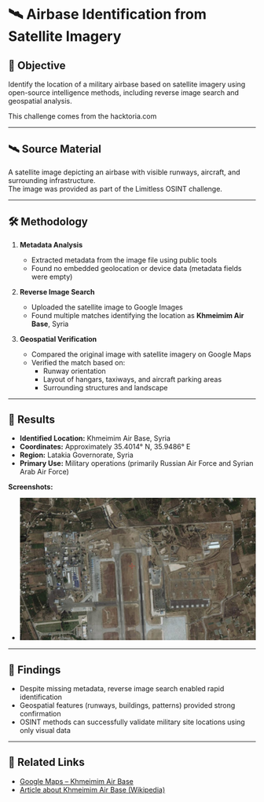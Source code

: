 # 🛰️ Airbase Identification from Satellite Imagery

## 🎯 Objective

Identify the location of a military airbase based on satellite imagery using open-source intelligence methods, including reverse image search and geospatial analysis.

This challenge comes from the hacktoria.com

---

## 🛰️ Source Material

A satellite image depicting an airbase with visible runways, aircraft, and surrounding infrastructure.  
The image was provided as part of the Limitless OSINT challenge.

---

## 🛠 Methodology

1. **Metadata Analysis**
   - Extracted metadata from the image file using public tools  
   - Found no embedded geolocation or device data (metadata fields were empty)

2. **Reverse Image Search**
   - Uploaded the satellite image to Google Images  
   - Found multiple matches identifying the location as **Khmeimim Air Base**, Syria

3. **Geospatial Verification**
   - Compared the original image with satellite imagery on Google Maps  
   - Verified the match based on:
     - Runway orientation
     - Layout of hangars, taxiways, and aircraft parking areas
     - Surrounding structures and landscape

---

## 📌 Results

- **Identified Location:** Khmeimim Air Base, Syria  
- **Coordinates:** Approximately 35.4014° N, 35.9486° E  
- **Region:** Latakia Governorate, Syria  
- **Primary Use:** Military operations (primarily Russian Air Force and Syrian Arab Air Force)

**Screenshots:**

- ![original_satellite_image](./target.jpg)  

---

## 🧠 Findings

- Despite missing metadata, reverse image search enabled rapid identification
- Geospatial features (runways, buildings, patterns) provided strong confirmation
- OSINT methods can successfully validate military site locations using only visual data


---

## 🔗 Related Links

- [Google Maps – Khmeimim Air Base](https://www.google.com/maps/place/35%C2%B024'05.0%22N+35%C2%B056'55.0%22E/)  
- [Article about Khmeimim Air Base (Wikipedia)](https://en.wikipedia.org/wiki/Khmeimim_Air_Base)

